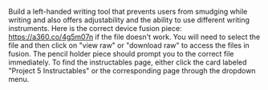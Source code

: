 Build a left-handed writing tool that prevents users from smudging while writing and also offers adjustability and the ability to use different writing instruments.
Here is the correct device fusion piece: https://a360.co/4g5m07n if the file doesn't work. You will need to select the file and then click on "view raw" or "download raw" to access the files in fusion.
The pencil holder piece should prompt you to the correct file immediately. 
To find the instructables page, either click the card labeled "Project 5 Instructables" or the corresponding page through the dropdown menu. 
